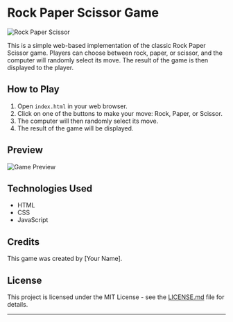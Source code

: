 

# Rock Paper Scissor Game

![Rock Paper Scissor](https://i.imgur.com/ABC123.png)

This is a simple web-based implementation of the classic Rock Paper Scissor game. Players can choose between rock, paper, or scissor, and the computer will randomly select its move. The result of the game is then displayed to the player.

## How to Play

1. Open `index.html` in your web browser.
2. Click on one of the buttons to make your move: Rock, Paper, or Scissor.
3. The computer will then randomly select its move.
4. The result of the game will be displayed.

## Preview

![Game Preview](https://i.imgur.com/XYZ456.gif)

## Technologies Used

- HTML
- CSS
- JavaScript

## Credits

This game was created by [Your Name]. 

## License

This project is licensed under the MIT License - see the [LICENSE.md](LICENSE.md) file for details.

---
